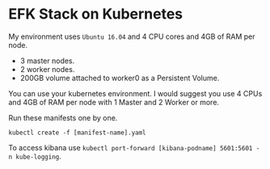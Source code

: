 # EFK Stack on Kubernetes

My environment uses `Ubuntu 16.04` and 4 CPU cores and 4GB of RAM per node.
* 3 master nodes.
* 2 worker nodes.
* 200GB volume attached to worker0 as a Persistent Volume.

You can use your kubernetes environment. I would suggest you use 4 CPUs and 4GB of RAM per node with 1 Master and 2 Worker or more.

Run these manifests one by one.
```
kubectl create -f [manifest-name].yaml
```

To access kibana use `kubectl port-forward [kibana-podname] 5601:5601 -n kube-logging`.
